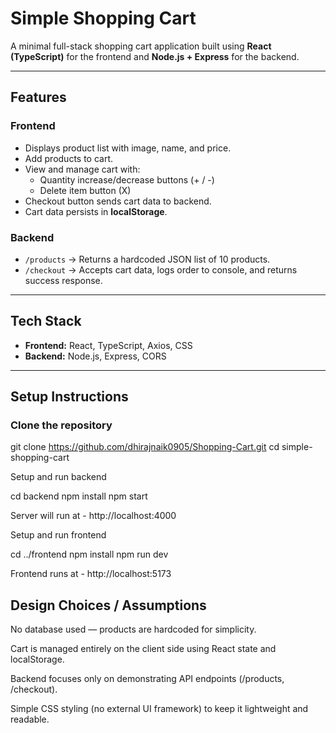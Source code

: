 # Simple Shopping Cart

A minimal full-stack shopping cart application built using **React (TypeScript)** for the frontend and **Node.js + Express** for the backend.

---

## Features

### Frontend
- Displays product list with image, name, and price.
- Add products to cart.
- View and manage cart with:
  - Quantity increase/decrease buttons (+ / -)
  - Delete item button (X)
- Checkout button sends cart data to backend.
- Cart data persists in **localStorage**.

### Backend
- `/products` → Returns a hardcoded JSON list of 10 products.
- `/checkout` → Accepts cart data, logs order to console, and returns success response.

---

## Tech Stack

- **Frontend:** React, TypeScript, Axios, CSS
- **Backend:** Node.js, Express, CORS

---

## Setup Instructions

### Clone the repository

git clone https://github.com/dhirajnaik0905/Shopping-Cart.git
cd simple-shopping-cart

Setup and run backend 

cd backend
npm install
npm start


Server will run at - http://localhost:4000

Setup and run frontend

cd ../frontend
npm install
npm run dev


Frontend runs at - http://localhost:5173

## Design Choices / Assumptions

No database used — products are hardcoded for simplicity.

Cart is managed entirely on the client side using React state and localStorage.

Backend focuses only on demonstrating API endpoints (/products, /checkout).

Simple CSS styling (no external UI framework) to keep it lightweight and readable.